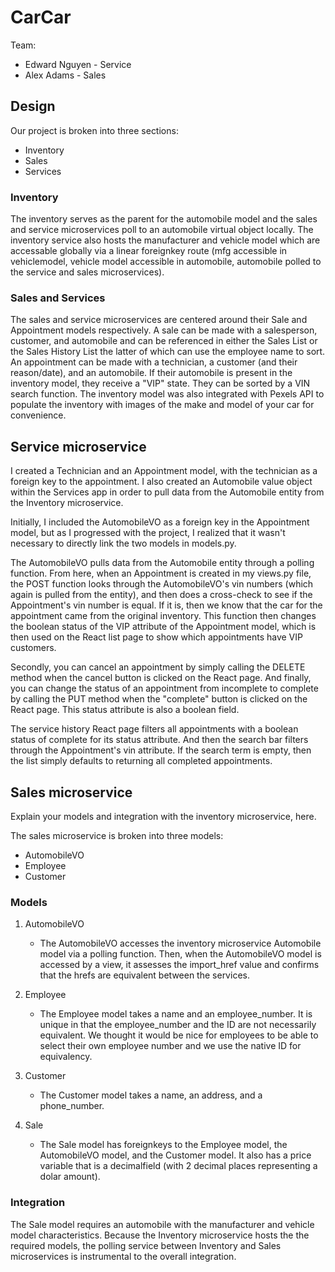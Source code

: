 # CarCar

Team:

* Edward Nguyen - Service
* Alex Adams - Sales

## Design

Our project is broken into three sections:

* Inventory
* Sales
* Services

### Inventory

The inventory serves as the parent for the automobile model and the sales and service microservices poll to an automobile virtual object locally. 
The inventory service also hosts the manufacturer and vehicle model which are accessable globally via a linear foreignkey route (mfg accessible in vehiclemodel, vehicle model accessible in automobile, automobile polled to the service and sales microservices). 

### Sales and Services

The sales and service microservices are centered around their Sale and Appointment models respectively. A sale can be made with a salesperson, customer, and automobile and can be referenced in either the Sales List or the Sales History List the latter of which can use the employee name to sort. An appointment can be made with a technician, a customer (and their reason/date), and an automobile. If their automobile is present in the inventory model, they receive a "VIP" state. They can be sorted by a VIN search function. The inventory model was also integrated with Pexels API to populate the inventory with images of the make and model of your car for convenience. 

## Service microservice

I created a Technician and an Appointment model, with the technician as a foreign key to the appointment. I also created an Automobile value object within the Services app in order to pull data from the Automobile entity from the Inventory microservice.

Initially, I included the AutomobileVO as a foreign key in the Appointment model, but as I progressed with the project, I realized that it wasn't necessary to directly link the two models in models.py.

The AutomobileVO pulls data from the Automobile entity through a polling function. From here, when an Appointment is created in my views.py file, the POST function looks through the AutomobileVO's vin numbers (which again is pulled from the entity), and then does a cross-check to see if the Appointment's vin number is equal. If it is, then we know that the car for the appointment came from the original inventory. This function then changes the boolean status of the VIP attribute of the Appointment model, which is then used on the React list page to show which appointments have VIP customers.

Secondly, you can cancel an appointment by simply calling the DELETE method when the cancel button is clicked on the React page. And finally, you can change the status of an appointment from incomplete to complete by calling the PUT method when the "complete" button is clicked on the React page. This status attribute is also a boolean field.

The service history React page filters all appointments with a boolean status of complete for its status attribute. And then the search bar filters through the Appointment's vin attribute. If the search term is empty, then the list simply defaults to returning all completed appointments.

## Sales microservice

Explain your models and integration with the inventory
microservice, here.

The sales microservice is broken into three models:
* AutomobileVO
* Employee
* Customer

### Models

1. AutomobileVO 
    * The AutomobileVO accesses the inventory microservice Automobile model via a polling function. Then, when the AutomobileVO model is accessed by a view, it assesses the import_href value and confirms that the hrefs are equivalent between the services. 

2. Employee
    * The Employee model takes a name and an employee_number. It is unique in that the employee_number and the ID are not necessarily equivalent. We thought it would be nice for employees to be able to select their own employee number and we use the native ID for equivalency. 
3. Customer
    * The Customer model takes a name, an address, and a phone_number.
4. Sale
    * The Sale model has foreignkeys to the Employee model, the AutomobileVO model, and the Customer model. It also has a price variable that is a decimalfield (with 2 decimal places representing a dolar amount). 

### Integration

The Sale model requires an automobile with the manufacturer and vehicle model characteristics. Because the Inventory microservice hosts the the required models, the polling service between Inventory and Sales microservices is instrumental to the overall integration.